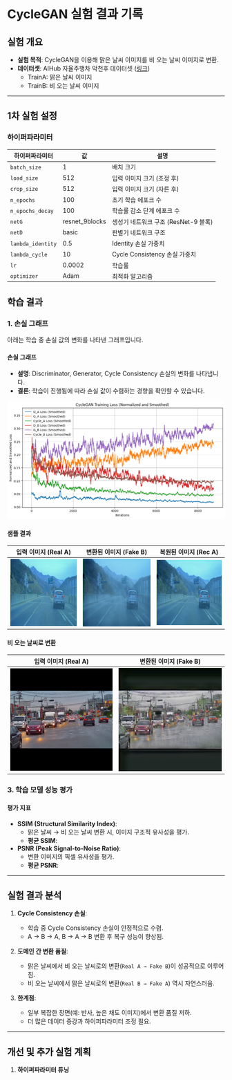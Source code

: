 # CycleGAN 실험 결과 기록

## 실험 개요
- **실험 목적**: CycleGAN을 이용해 맑은 날씨 이미지를 비 오는 날씨 이미지로 변환.
- **데이터셋**: AIHub 자율주행차 악천후 데이터셋 ([링크](https://www.aihub.or.kr/aihubdata/data/view.do?dataSetSn=716))
  - TrainA: 맑은 날씨 이미지
  - TrainB: 비 오는 날씨 이미지

---

## 1차 실험 설정

### **하이퍼파라미터**
| 하이퍼파라미터        | 값              | 설명                                     |
|-----------------------|-----------------|------------------------------------------|
| `batch_size`          | 1               | 배치 크기                                |
| `load_size`           | 512             | 입력 이미지 크기 (조정 후)               |
| `crop_size`           | 512             | 입력 이미지 크기 (자른 후)               |
| `n_epochs`            | 100             | 초기 학습 에포크 수                      |
| `n_epochs_decay`      | 100             | 학습률 감소 단계 에포크 수              |
| `netG`                | resnet_9blocks  | 생성기 네트워크 구조 (ResNet-9 블록)    |
| `netD`                | basic           | 판별기 네트워크 구조                     |
| `lambda_identity`     | 0.5             | Identity 손실 가중치                     |
| `lambda_cycle`        | 10              | Cycle Consistency 손실 가중치            |
| `lr`                  | 0.0002          | 학습률                                   |
| `optimizer`           | Adam            | 최적화 알고리즘                          |

## 학습 결과
### **1. 손실 그래프**
아래는 학습 중 손실 값의 변화를 나타낸 그래프입니다.

#### **손실 그래프**
- **설명**: Discriminator, Generator, Cycle Consistency 손실의 변화를 나타냅니다.
- **결론**: 학습이 진행됨에 따라 손실 값이 수렴하는 경향을 확인할 수 있습니다.

![alt text](../imgs/lossgraph01.png)

#### **샘플 결과**
| 입력 이미지 (Real A) | 변환된 이미지 (Fake B) | 복원된 이미지 (Rec A) |
|-----------------------|------------------------|------------------------|
| ![Real A](../imgs/real_a_1.png) | ![Fake B](../imgs/fake_b_1.png) | ![Rec A](../imgs/rec_a_1.png) |

#### **비 오는 날씨로 변환**
| 입력 이미지 (Real A) | 변환된 이미지 (Fake B) |
|-----------------------|------------------------|
| ![Real A](../imgs/sample_clear1.jpg) | ![Fake B](../imgs/sample_rainy1.jpg) |


### **3. 학습 모델 성능 평가**
#### **평가 지표**
- **SSIM (Structural Similarity Index)**:
  - 맑은 날씨 → 비 오는 날씨 변환 시, 이미지 구조적 유사성을 평가.
  - **평균 SSIM**: 
- **PSNR (Peak Signal-to-Noise Ratio)**:
  - 변환 이미지의 픽셀 유사성을 평가.
  - **평균 PSNR**: 

---

## 실험 결과 분석
1. **Cycle Consistency 손실**:
   - 학습 중 Cycle Consistency 손실이 안정적으로 수렴.
   - A → B → A, B → A → B 변환 후 복구 성능이 향상됨.

2. **도메인 간 변환 품질**:
   - 맑은 날씨에서 비 오는 날씨로의 변환(`Real A → Fake B`)이 성공적으로 이루어짐.
   - 비 오는 날씨에서 맑은 날씨로의 변환(`Real B → Fake A`) 역시 자연스러움.

3. **한계점**:
   - 일부 복잡한 장면(예: 반사, 높은 채도 이미지)에서 변환 품질 저하.
   - 더 많은 데이터 증강과 하이퍼파라미터 조정 필요.

---
## 개선 및 추가 실험 계획
1. **하이퍼파라미터 튜닝**